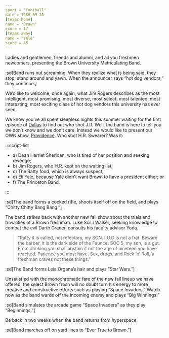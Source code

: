 ```yaml
---
sport = "football"
date = 1980-09-20
[teams.home]
name = "Brown"
score = 17
[teams.away]
name = "Yale"
score = 45
---
```


Ladies and gentlemen, friends and alumni, and all you freshmen newcomers, presenting the Brown University Matriculating Band.

:sd[Band runs out screaming. When they realize what is being said, they stop, stand around and yawn. When the announcer says “hot dog vendors,” they continue.]

We’d like to welcome, once again, what Jim Rogers describes as the most intelligent, most promising, most diverse, most select, most talented, most interesting, most exciting class of hot dog vendors this university has ever seen.

We know you’ve all spent sleepless nights this summer waiting for the first episode of <u>Dallas</u> to find out who shot J.R. Well, the band is here to tell you we don’t know and we don’t care. Instead we would like to present our OWN show, <u>Providence</u>. Who shot H.R. Swearer? Was it:

:::script-list

- a) Dean Harriet Sheridan, who is tired of her position and seeking revenge;
- b) Jim Rogers, who H.R. kept on the waiting list;
- c) The Ratty food, which is always suspect;
- d) Eli Yale, because Yale didn’t want Brown to have a president either; or
- f) The Princeton Band.

:::

:sd[The band forms a cocked rifle, shoots itself off on the field, and plays “Chitty Chitty Bang Bang.”]

The band strikes back with another new fall show about the trials and trivialities of a Brown freshman. Luke SciLi Walker, seeking knowledge to combat the evil Darth Grader, consults his faculty advisor Yoda.

> “Ratty it is called, not refectory, my SON. I.U.D is not a frat. Beware the barber, it is the dark side of the Faunce. SOC 5, my son, is a gut. From drinking you shall abstain if not the age of nineteen you have reached. Patience you must have. Sex, drugs, and Rock ’n’ Roll, a freshman craves not these things.”

:sd[The Band forms Leia Organa’s hair and plays “Star Wars.”]

Unsatisfied with the monochromatic fare of the new fall lineup we have offered, the select Brown frosh will no doubt turn his energy to more creative and constructive efforts such as playing “Space Invaders.” Watch now as the band wards off the incoming enemy and plays “Big Winnings.”

:sd[Band simulates the arcade game “Space Invaders” as they play “Beginnings.”]

Be back in two weeks when the band returns from hyperspace.

:sd[Band marches off on yard lines to “Ever True to Brown.”]
